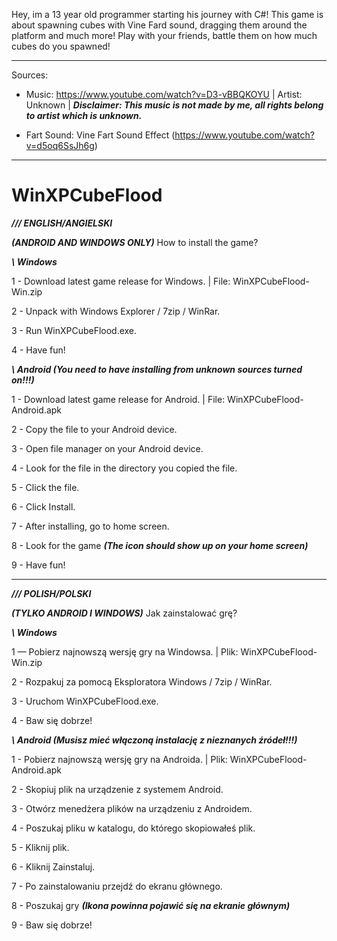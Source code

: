 Hey, im a 13 year old programmer starting his journey with C#!
This game is about spawning cubes with Vine Fard sound, dragging them around the platform and much more!
Play with your friends, battle them on how much cubes do you spawned!

---
Sources:
 - Music: https://www.youtube.com/watch?v=D3-vBBQKOYU
   | Artist: Unknown
   | ***Disclaimer: This music is not made by me, all rights belong to artist which is unknown.***

- Fart Sound: Vine Fart Sound Effect (https://www.youtube.com/watch?v=d5oq6SsJh6g)
---

# WinXPCubeFlood

***/// ENGLISH/ANGIELSKI***

***(ANDROID AND WINDOWS ONLY)***
How to install the game?

***\\ Windows***
 
 1 - Download latest game release for Windows. | File: WinXPCubeFlood-Win.zip
 
 2 - Unpack with Windows Explorer / 7zip / WinRar.
 
 3 - Run WinXPCubeFlood.exe.
 
 4 - Have fun!

***\\ Android (You need to have installing from unknown sources turned on!!!)***
 
 1 - Download latest game release for Android. | File: WinXPCubeFlood-Android.apk
 
 2 - Copy the file to your Android device.
 
 3 - Open file manager on your Android device.
 
 4 - Look for the file in the directory you copied the file.
 
 5 - Click the file.
 
 6 - Click Install.
 
 7 - After installing, go to home screen.
 
 8 - Look for the game ***(The icon should show up on your home screen)***
 
 9 - Have fun!
 
 -------------------------------------------------
 
 ***/// POLISH/POLSKI***

***(TYLKO ANDROID I WINDOWS)***
Jak zainstalować grę?

***\\ Windows***
  
  1 — Pobierz najnowszą wersję gry na Windowsa. | Plik: WinXPCubeFlood-Win.zip
  
  2 - Rozpakuj za pomocą Eksploratora Windows / 7zip / WinRar.
  
  3 - Uruchom WinXPCubeFlood.exe.
  
  4 - Baw się dobrze!

***\\ Android (Musisz mieć włączoną instalację z nieznanych źródeł!!!)***
  
  1 - Pobierz najnowszą wersję gry na Androida. | Plik: WinXPCubeFlood-Android.apk
  
  2 - Skopiuj plik na urządzenie z systemem Android.
  
  3 - Otwórz menedżera plików na urządzeniu z Androidem.
  
  4 - Poszukaj pliku w katalogu, do którego skopiowałeś plik.
  
  5 - Kliknij plik.
  
  6 - Kliknij Zainstaluj.
  
  7 - Po zainstalowaniu przejdź do ekranu głównego.
  
  8 - Poszukaj gry ***(Ikona powinna pojawić się na ekranie głównym)***
 
  9 - Baw się dobrze!
